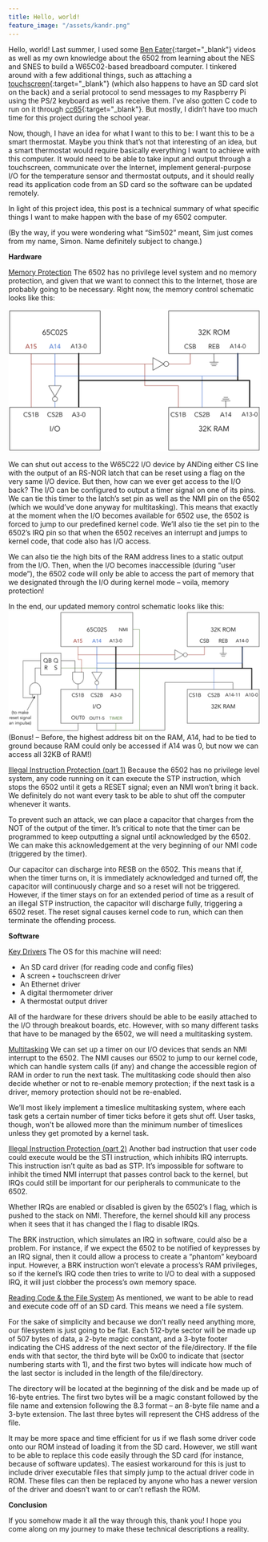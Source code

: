```yaml
---
title: Hello, world!
feature_image: "/assets/kandr.png"
---
```

Hello, world! Last summer, I used some [Ben Eater](https://eater.net){:target="_blank"} videos as well as my own knowledge about the 6502 from learning about the NES and SNES to build a W65C02-based breadboard computer. I tinkered around with a few additional things, such as attaching a [touchscreen](https://www.adafruit.com/product/1770){:target="_blank"} (which also happens to have an SD card slot on the back) and a serial protocol to send messages to my Raspberry Pi using the PS/2 keyboard as well as receive them. I’ve also gotten C code to run on it through [cc65](https://cc65.github.io/){:target="_blank"}. But mostly, I didn’t have too much time for this project during the school year.

Now, though, I have an idea for what I want to this to be: I want this to be a smart thermostat. Maybe you think that’s not that interesting of an idea, but a smart thermostat would require basically everything I want to achieve with this computer. It would need to be able to take input and output through a touchscreen, communicate over the Internet, implement general-purpose I/O for the temperature sensor and thermostat outputs, and it should really read its application code from an SD card so the software can be updated remotely.

In light of this project idea, this post is a technical summary of what specific things I want to make happen with the base of my 6502 computer.

(By the way, if you were wondering what “Sim502” meant, Sim just comes from my name, Simon. Name definitely subject to change.)

**Hardware**

<u>Memory Protection</u>
The 6502 has no privilege level system and no memory protection, and given that we want to connect this to the Internet, those are probably going to be necessary. Right now, the memory control schematic looks like this:

<img src="/assets/mem_orig.png" />

We can shut out access to the W65C22 I/O device by ANDing either CS line with the output of an RS-NOR latch that can be reset using a flag on the very same I/O device. But then, how can we ever get access to the I/O back? The I/O can be configured to output a timer signal on one of its pins. We can tie this timer to the latch’s set pin as well as the NMI pin on the 6502 (which we would’ve done anyway for multitasking). This means that exactly at the moment when the I/O becomes available for 6502 use, the 6502 is forced to jump to our predefined kernel code. We’ll also tie the set pin to the 6502’s IRQ pin so that when the 6502 receives an interrupt and jumps to kernel code, that code also has I/O access.

We can also tie the high bits of the RAM address lines to a static output from the I/O. Then, when the I/O becomes inaccessible (during “user mode”), the 6502 code will only be able to access the part of memory that we designated through the I/O during kernel mode – voila, memory protection!

In the end, our updated memory control schematic looks like this:
<img src="/assets/mem_result.png" />
(Bonus! – Before, the highest address bit on the RAM, A14, had to be tied to ground because RAM could only be accessed if A14 was 0, but now we can access all 32KB of RAM!)

<u>Illegal Instruction Protection (part 1)</u>
Because the 6502 has no privilege level system, any code running on it can execute the STP instruction, which stops the 6502 until it gets a RESET signal; even an NMI won’t bring it back. We definitely do not want every task to be able to shut off the computer whenever it wants.

To prevent such an attack, we can place a capacitor that charges from the NOT of the output of the timer. It’s critical to note that the timer can be programmed to keep outputting a signal until acknowledged by the 6502. We can make this acknowledgement at the very beginning of our NMI code (triggered by the timer).

Our capacitor can discharge into RESB on the 6502. This means that if, when the timer turns on, it is immediately acknowledged and turned off, the capacitor will continuously charge and so a reset will not be triggered. However, if the timer stays on for an extended period of time as a result of an illegal STP instruction, the capacitor will discharge fully, triggering a 6502 reset. The reset signal causes kernel code to run, which can then terminate the offending process.

**Software**

<u>Key Drivers</u>
The OS for this machine will need:
* An SD card driver (for reading code and config files)
* A screen + touchscreen driver
* An Ethernet driver
* A digital thermometer driver
* A thermostat output driver

All of the hardware for these drivers should be able to be easily attached to the I/O through breakout boards, etc. However, with so many different tasks that have to be managed by the 6502, we will need a multitasking system.

<u>Multitasking</u>
We can set up a timer on our I/O devices that sends an NMI interrupt to the 6502. The NMI causes our 6502 to jump to our kernel code, which can handle system calls (if any) and change the accessible region of RAM in order to run the next task. The multitasking code should then also decide whether or not to re-enable memory protection; if the next task is a driver, memory protection should not be re-enabled.

We’ll most likely implement a timeslice multitasking system, where each task gets a certain number of timer ticks before it gets shut off. User tasks, though, won't be allowed more than the minimum number of timeslices unless they get promoted by a kernel task.

<u>Illegal Instruction Protection (part 2)</u>
Another bad instruction that user code could execute would be the STI instruction, which inhibits IRQ interrupts. This instruction isn’t quite as bad as STP. It’s impossible for software to inhibit the timed NMI interrupt that passes control back to the kernel, but IRQs could still be important for our peripherals to communicate to the 6502.

Whether IRQs are enabled or disabled is given by the 6502’s I flag, which is pushed to the stack on NMI. Therefore, the kernel should kill any process when it sees that it has changed the I flag to disable IRQs.

The BRK instruction, which simulates an IRQ in software, could also be a problem. For instance, if we expect the 6502 to be notified of keypresses by an IRQ signal, then it could allow a process to create a “phantom” keyboard input. However, a BRK instruction won’t elevate a process’s RAM privileges, so if the kernel’s IRQ code then tries to write to I/O to deal with a supposed IRQ, it will just clobber the process’s own memory space.

<u>Reading Code & the File System</u>
As mentioned, we want to be able to read and execute code off of an SD card. This means we need a file system.

For the sake of simplicity and because we don’t really need anything more, our filesystem is just going to be flat. Each 512-byte sector will be made up of 507 bytes of data, a 2-byte magic constant, and a 3-byte footer indicating the CHS address of the next sector of the file/directory. If the file ends with that sector, the third byte will be 0x00 to indicate that (sector numbering starts with 1), and the first two bytes will indicate how much of the last sector is included in the length of the file/directory.

The directory will be located at the beginning of the disk and be made up of 16-byte entries. The first two bytes will be a magic constant followed by the file name and extension following the 8.3 format – an 8-byte file name and a 3-byte extension. The last three bytes will represent the CHS address of the file.

It may be more space and time efficient for us if we flash some driver code onto our ROM instead of loading it from the SD card. However, we still want to be able to replace this code easily through the SD card (for instance, because of software updates). The easiest workaround for this is just to include driver executable files that simply jump to the actual driver code in ROM. These files can then be replaced by anyone who has a newer version of the driver and doesn’t want to or can’t reflash the ROM.

**Conclusion**

If you somehow made it all the way through this, thank you! I hope you come along on my journey to make these technical descriptions a reality.
